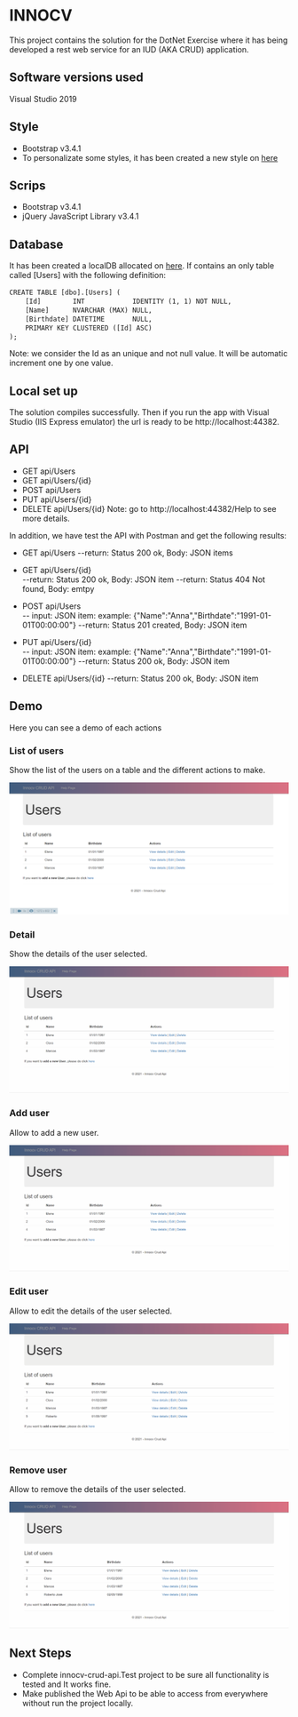 # INNOCV
This project contains the solution for the DotNet Exercise where it has being developed a rest web service for an IUD (AKA CRUD) application.

## Software versions used
Visual Studio 2019

## Style
- Bootstrap v3.4.1
- To personalizate some styles, it has been created a new style on [here](https://github.com/elenasanchezp/innocv-crud-api/blob/main/innocv-crud-api/Content/innocv/style.css)

## Scrips
- Bootstrap v3.4.1 
- jQuery JavaScript Library v3.4.1

## Database
It has been created a localDB allocated on [here](https://github.com/elenasanchezp/innocv-crud-api/blob/main/innocv-crud-api/App_Data/innocv_db.mdf). If contains an only table called [Users] with the following definition: 

```
CREATE TABLE [dbo].[Users] (
    [Id]        INT            IDENTITY (1, 1) NOT NULL,
    [Name]      NVARCHAR (MAX) NULL,
    [Birthdate] DATETIME       NULL,
    PRIMARY KEY CLUSTERED ([Id] ASC)
);
```
Note: we consider the Id as an unique and not null value. It will be automatic increment one by one value.

## Local set up
The solution compiles successfully. Then if you run the app with Visual Studio (IIS Express emulator) the url is ready to be http://localhost:44382.

## API 
- GET api/Users	
- GET api/Users/{id}	
- POST api/Users	
- PUT api/Users/{id}	
- DELETE api/Users/{id}	
Note: go to http://localhost:44382/Help to see more details. 

In addition, we have test the API with Postman and get the following results:
- GET api/Users	
 --return: Status 200 ok, Body: JSON items
 
- GET api/Users/{id}	
 --return: Status 200 ok, Body: JSON item
 --return: Status 404 Not found, Body: emtpy
 
- POST api/Users	
-- input: JSON item: example: {"Name":"Anna","Birthdate":"1991-01-01T00:00:00"}
 --return: Status 201 created, Body: JSON item
 
- PUT api/Users/{id}	
-- input: JSON item: example: {"Name":"Anna","Birthdate":"1991-01-01T00:00:00"}
 --return: Status 200 ok, Body: JSON item
 
- DELETE api/Users/{id}	
 --return: Status 200 ok, Body: JSON item
 
## Demo
Here you can see a demo of each actions

### List of users
Show the list of the users on a table and the different actions to make.

![list_users](https://github.com/elenasanchezp/innocv-crud-api/blob/main/innocv-crud-api/Content/images/innocv_list_user.png)

### Detail
Show the details of the user selected. 

![detail_user](https://github.com/elenasanchezp/innocv-crud-api/blob/main/innocv-crud-api/Content/images/innocv_detail.gif)

### Add user 
Allow to add a new user.

![add_user](https://github.com/elenasanchezp/innocv-crud-api/blob/main/innocv-crud-api/Content/images/innocv_add_user.gif)

### Edit user 
Allow to edit the details of the user selected. 

![edit_user](https://github.com/elenasanchezp/innocv-crud-api/blob/main/innocv-crud-api/Content/images/innocv_edit_user.gif)

### Remove user 
Allow to remove the details of the user selected. 

![remove_user](https://github.com/elenasanchezp/innocv-crud-api/blob/main/innocv-crud-api/Content/images/innocv_delete_user.gif)


## Next Steps
  - Complete innocv-crud-api.Test project to be sure all functionality is tested and It works fine.
  - Make published the Web Api  to be able to access from everywhere without run the project locally. 
